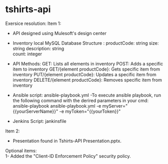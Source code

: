 # tshirts-api

Exersice resolution:
Item 1:
  - API designed using Mulesoft's design center
  - Inventory local MySQL Database Structure :
             productCode: string
             size: string
             description: string             
             count: integer
  - API Methods:
              GET: Lists all elements in inventory
              POST: Adds a specific item to inventory
              GET/{element productCode}: Gets specific item from inventory
              PUT/{element productCode}: Updates a specific item from inventory
              DELETE/{element productCode}: Removes specific item from inventory
  

  - Ansible script: ansible-playbook.yml
       -To execute ansible playbook, run the following command with the derired parameters in your cmd:
       ansible-playbook ansible-playbook.yml -e myServer="{{yourServerName}}" -e myToken="{{yourToken}}"
  
  - Jenkins Script: jankinsfile

Item 2:
  - Presentation found in Tshirts-API Presentation.pptx.

Optional items:  
    1- Added the "Client-ID Enforcement Policy" security policy.
